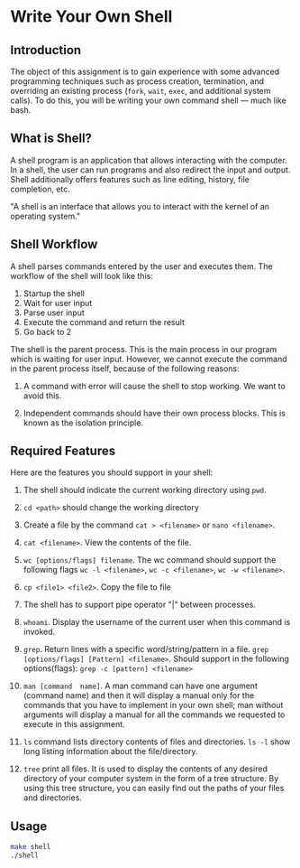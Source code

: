# Write Your Own Shell

## Introduction

The object of this assignment is to gain experience with some advanced
programming  techniques  such  as  process  creation,  termination,  and
overriding  an  existing  process  (`fork`, `wait`, `exec`, and additional system
calls). To do this, you will be writing your own command shell — much like bash.

## What is Shell?

A shell program is an application that allows interacting with the computer. In
a shell, the user can run programs and also redirect  the input  and  output.
Shell additionally offers features such as line editing, history, file
completion, etc.

"A shell is an interface that allows you to interact with the
kernel of an operating system."

## Shell Workflow

A shell parses commands entered by the user and executes them.
The workflow of the shell will look like this:

  1. Startup the shell
  2. Wait for user input
  3. Parse user input
  4. Execute the command and return the result
  5. Go back to 2

The shell is the parent process. This is the main process in our program which
is waiting for user input. However, we cannot execute the command in the parent
process itself, because of the following reasons:

  1. A  command  with  error will cause the shell to stop working.
     We want to avoid this.

  2. Independent commands  should  have  their  own  process blocks.
     This is known as the isolation principle.

## Required Features

Here are the features you should support in your shell:

  1)  The shell should indicate the current working directory using `pwd`.

  2)  `cd <path>` should change the working directory

  3)  Create a file by the command `cat > <filename>` or `nano <filename>`.

  4)  `cat <filename>`. View the contents of the file.

  5)  `wc [options/flags] filename`. The wc command should support the following flags
      `wc -l <filename>`,  `wc -c <filename>`,  `wc -w <filename>`.

  6)  `cp <file1> <file2>`. Copy the file <file1> to file <file2>

  7)  The shell has to support pipe operator "|" between processes.

  8)  `whoami`. Display the username of the current user when this command is
      invoked.

  9)  `grep`. Return lines with a specific word/string/pattern in a file.
      `grep [options/flags] [Pattern] <filename>`.
      Should support in the following options(flags): `grep -c [pattern] <filename>`

  10) `man [command  name]`. A  man  command  can  have  one  argument (command
      name) and then it will display a manual only for the commands that you have to
      implement in your own shell; man without arguments will display a manual for
      all the commands we requested to execute in this assignment.

  11) `ls` command lists directory contents of files and directories. `ls -l` show
      long  listing information about the file/directory.

  12) `tree` print all files. It is used to display the contents of any desired
      directory of your computer system in the form of a tree structure. By using
      this tree structure, you can easily find out the paths of your files and
      directories.

## Usage

```bash
make shell
./shell
```

